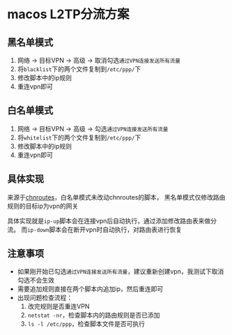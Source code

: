 # macos L2TP分流方案

## 黑名单模式

1. 网络 -> 目标VPN -> 高级 -> 取消勾选`通过VPN连接发送所有流量`
2. 将`blacklist`下的两个文件复制到`/etc/ppp/`下
3. 修改脚本中的ip规则
4. 重连vpn即可

## 白名单模式

1. 网络 -> 目标VPN -> 高级 -> 勾选`通过VPN连接发送所有流量`
2. 将`whitelist`下的两个文件复制到`/etc/ppp/`下
3. 修改脚本中的ip规则
4. 重连vpn即可

## 具体实现
来源于[chnroutes](https://github.com/fivesheep/chnroutes)，白名单模式未改动chnroutes的脚本，
黑名单模式仅修改路由规则的目标ip为vpn的网关

具体实现就是`ip-up`脚本会在连接vpn后自动执行，通过添加修改路由表来做分流。
而`ip-down`脚本会在断开vpn时自动执行，对路由表进行恢复

## 注意事项

- 如果刚开始已勾选`通过VPN连接发送所有流量`，建议重新创建vpn，我测试下取消勾选不会生效
- 需要追加规则直接在两个脚本内追加ip，然后重连即可
- 出现问题检查流程：
  1. 改完规则是否重连VPN
  2. `netstat -nr`，检查脚本内的路由规则是否已添加
  3. `ls -l /etc/ppp`，检查脚本文件是否可执行
